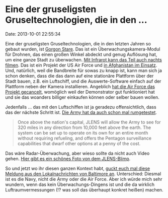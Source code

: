 Eine der gruseligsten Gruseltechnologien, die in den \...
=========================================================

Date: 2013-10-01 22:55:34

Eine der gruseligsten Gruseltechnologien, die in den letzten Jahren so
gebaut wurden, ist [Gorgon
Stare](http://en.wikipedia.org/wiki/Gorgon_Stare). Das ist ein
Überwachungskamera-Modul für Drohnen, das einen großen Winkel abdeckt
und genug Auflösung hat, um eine ganze Stadt zu überwachen. [Mit
Infrarot kann das Teil auch nachts
filmen](http://www.popsci.com/bown/2010/product/sierra-nevada-corp-gorgon-stare).
Das ist ein Projekt der US Air Force und [in Afghanistan im
Einsatz](http://www.janes.com/article/12207/gorgon-stare-wide-area-sensor-proving-effective-in-afghanistan).
Und, natürlich, weil die Bandbreite für sowas zu knapp ist, kann man
sich ja schon denken, dass die das dann auf eine stationäre Plattform
über der Stadt bauen, z.B. ein Luftschiff, und die Auswerte-Software
einfach auf der Plattform neben der Kamera installieren. Angeblich [hat
die Air Force das Projekt
gecancelt](http://fortunascorner.wordpress.com/2013/05/10/2286/),
womöglich weil der Demonstrator gut funktioniert hat und sie das
woanders billiger einkaufen können oder selber bauen wollen.

Jedenfalls \... das mit den Luftschiffen ist ja geradezu offensichtlich,
dass das der nächste Schritt ist. [Die Army hat da auch schon mal
rumgetestet](http://rt.com/usa/army-raytheon-jlens-blimps-594/).

> Once above the nation's capital, JLENS will allow the Army to see for
> 320 miles in any direction from 10,000 feet above the earth. The
> system can be set up to operate on its own for an entire month without
> requiring refueling, and offers the Pentagon surveillance capabilities
> that dwarf other options at a penny of the cost.

Das wäre Radar-Überwachung, aber wieso sollte da nicht auch Video gehen.
[Hier gibt es ein schönes Foto von dem
JLENS-Blimp](http://www.slate.com/blogs/future_tense/2013/08/05/jlens_and_other_surveillance_blimps_may_be_the_new_drones.html).

So und jetzt wo ihr diesen ganzen Kontext habt, [guckt euch mal diese
Meldung aus den Lokalnachrichten von Baltimore
an](http://baltimore.cbslocal.com/2013/09/27/eye-in-the-sky-navy-research-blimp-hovering-over-charm-city/).
Unterschied: Diesmal ist es die Navy, nicht die Army oder die Air Force.
Aber ich würde mich sehr wundern, wenn das kein Überwachungs-Dingens ist
und die da wirklich Luftraumvermessungen (!? was soll das überhaupt
konkret heißen) machen.
